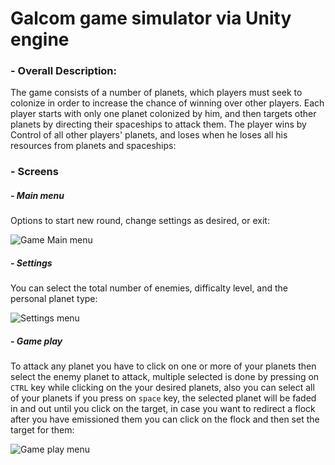 # Galcom game simulator via Unity engine

### - Overall Description:

The game consists of a number of planets, which players must seek to colonize in order to increase the chance of winning over other players. Each player starts with only one planet colonized by him, and then targets other planets by directing their spaceships to attack them. The player wins by Control of all other players' planets, and loses when he loses all his resources from planets and spaceships:

### - Screens
##### - Main menu
Options to start new round, change settings as desired, or exit:

![Game Main menu](https://drive.google.com/file/d/1xjvQxoXppn8BW_RADbUhDPhrzK20-TQb/view?usp=sharing)

##### - Settings
You can select the total number of enemies, difficalty level, and the personal planet type: 

![Settings menu](https://www.tutorialspoint.com/images/logo.png)

##### - Game play
To attack any planet you have to click on one or more of your planets then select the enemy planet to attack, multiple selected is done by pressing on `CTRL` key while clicking on the your desired planets, also you can select all of your planets if you press on `space` key, the selected planet will be faded in and out until you click on the target, in case you want to redirect a flock after you have emissioned them you can click on the flock and then set the target for them:

![Game play menu](https://www.tutorialspoint.com/images/logo.png)
